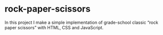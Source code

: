 # rock-paper-scissors

In this project I make a simple implementation of grade-school classic “rock paper scissors” with HTML, CSS and JavaScript.